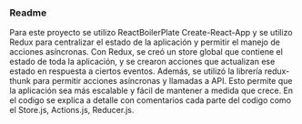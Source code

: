 ### Readme

Para este proyecto se utilizo ReactBoilerPlate Create-React-App y se utilizo Redux para centralizar el estado de la aplicación y permitir el manejo de acciones asíncronas. Con Redux, se creó un store global que contiene el estado de toda la aplicación, y se crearon acciones que actualizan ese estado en respuesta a ciertos eventos. Además, se utilizó la librería redux-thunk para permitir acciones asíncronas y llamadas a API. Esto permite que la aplicación sea más escalable y fácil de mantener a medida que crece.
En el codigo se explica a detalle con comentarios cada parte del codigo como el Store.js, Actions.js, Reducer.js.
